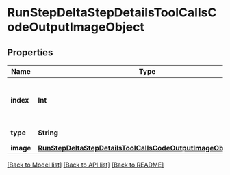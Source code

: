 # RunStepDeltaStepDetailsToolCallsCodeOutputImageObject

## Properties
Name | Type | Description | Notes
------------ | ------------- | ------------- | -------------
**index** | **Int** | The index of the output in the outputs array. | 
**type** | **String** | Always &#x60;image&#x60;. | 
**image** | [**RunStepDeltaStepDetailsToolCallsCodeOutputImageObjectImage**](RunStepDeltaStepDetailsToolCallsCodeOutputImageObjectImage.md) |  | [optional] 

[[Back to Model list]](../README.md#documentation-for-models) [[Back to API list]](../README.md#documentation-for-api-endpoints) [[Back to README]](../README.md)


